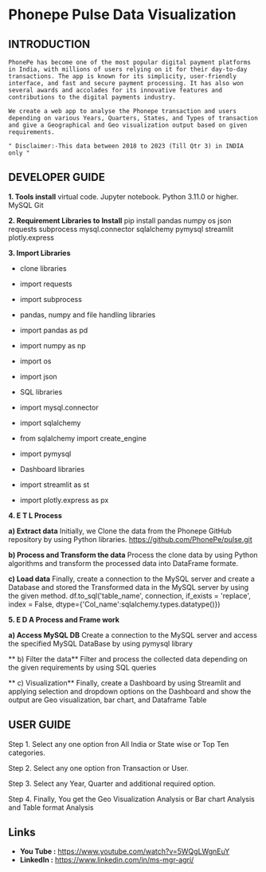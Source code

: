 # Phonepe Pulse Data Visualization

## INTRODUCTION

    PhonePe has become one of the most popular digital payment platforms in India, with millions of users relying on it for their day-to-day transactions. The app is known for its simplicity, user-friendly interface, and fast and secure payment processing. It has also won several awards and accolades for its innovative features and contributions to the digital payments industry.

    We create a web app to analyse the Phonepe transaction and users depending on various Years, Quarters, States, and Types of transaction and give a Geographical and Geo visualization output based on given requirements.

    " Disclaimer:-This data between 2018 to 2023 (Till Qtr 3) in INDIA only "


## DEVELOPER GUIDE

 **1. Tools install**
    virtual code.
    Jupyter notebook.
    Python 3.11.0 or higher.
    MySQL
    Git

 **2. Requirement Libraries to Install**
    pip install pandas numpy os json requests subprocess mysql.connector sqlalchemy pymysql streamlit plotly.express

 **3. Import Libraries**
 
   * clone libraries
   * import requests
   * import subprocess
   * pandas, numpy and file handling libraries

   * import pandas as pd
   * import numpy as np
   * import os
   * import json
   * SQL libraries

   * import mysql.connector
   * import sqlalchemy
   * from sqlalchemy import create_engine
   * import pymysql
   * Dashboard libraries

   * import streamlit as st
   * import plotly.express as px

 **4. E T L Process**

   **a) Extract data**
   Initially, we Clone the data from the Phonepe GitHub repository by using Python libraries. https://github.com/PhonePe/pulse.git
   
   **b) Process and Transform the data**
   Process the clone data by using Python algorithms and transform the processed data into DataFrame formate.
   
   **c) Load data**
   Finally, create a connection to the MySQL server and create a Database and stored the Transformed data in the MySQL server by using the given method. df.to_sql('table_name', connection, if_exists = 'replace', 
   index = False, dtype={'Col_name':sqlalchemy.types.datatype()})

 **5. E D A Process and Frame work**

   **a) Access MySQL DB**
   Create a connection to the MySQL server and access the specified MySQL DataBase by using pymysql library
   
  ** b) Filter the data**
   Filter and process the collected data depending on the given requirements by using SQL queries
   
  ** c) Visualization**
   Finally, create a Dashboard by using Streamlit and applying selection and dropdown options on the Dashboard and show the output are Geo visualization, bar chart, and Dataframe Table

## USER GUIDE

Step 1.
  Select any one option fron All India or State wise or Top Ten categories.
  
Step 2.
  Select any one option fron Transaction or User.
  
Step 3.
  Select any Year, Quarter and additional required option.
  
Step 4.
  Finally, You get the Geo Visualization Analysis or Bar chart Analysis and Table format Analysis

## Links
* **You Tube :** https://www.youtube.com/watch?v=5WQgLWgnEuY
* **LinkedIn :** https://www.linkedin.com/in/ms-mgr-agri/
  
